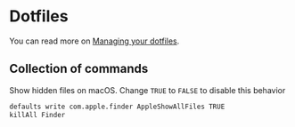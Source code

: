 # Dotfiles

You can read more on [Managing your dotfiles](https://anishathalye.com/managing-your-dotfiles/).

## Collection of commands

Show hidden files on macOS. Change `TRUE` to `FALSE` to disable this behavior

```sh
defaults write com.apple.finder AppleShowAllFiles TRUE
killAll Finder
```
